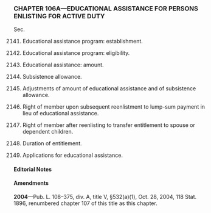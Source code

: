 ### **CHAPTER 106A—EDUCATIONAL ASSISTANCE FOR PERSONS ENLISTING FOR ACTIVE DUTY** ###

Sec.

2141. Educational assistance program: establishment.

2142. Educational assistance program: eligibility.

2143. Educational assistance: amount.

2144. Subsistence allowance.

2145. Adjustments of amount of educational assistance and of subsistence allowance.

2146. Right of member upon subsequent reenlistment to lump-sum payment in lieu of educational assistance.

2147. Right of member after reenlisting to transfer entitlement to spouse or dependent children.

2148. Duration of entitlement.

2149. Applications for educational assistance.

#### **Editorial Notes** ####

#### Amendments ####

**2004**—Pub. L. 108–375, div. A, title V, §532(a)(1), Oct. 28, 2004, 118 Stat. 1896, renumbered chapter 107 of this title as this chapter.